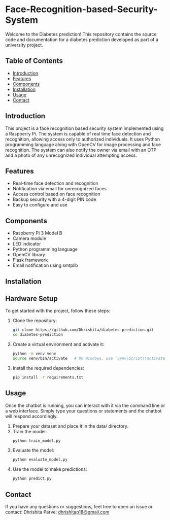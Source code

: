 # Face-Recognition-based-Security-System

Welcome to the Diabetes prediction! This repository contains the source code and documentation for a diabetes prediction developed as part of a university project.

## Table of Contents

- [Introduction](#introduction)
- [Features](#features)
- [Components](#components)
- [Installation](#installation)
- [Usage](#usage)
- [Contact](#contact)

## Introduction

This project is a face recognition based security system implemented using a Raspberry Pi. The system is capable of real time face detection and recognition, allowing access only to authorized individuals. It uses Python programming language along with OpenCV for image processing and face recognition. The system can also notify the owner via email with an OTP and a photo of any unrecognized individual attempting access.

## Features

- Real-time face detection and recognition
- Notification via email for unrecognized faces
- Access control based on face recognition
- Backup security with a 4-digit PIN code
- Easy to configure and use

## Components
- Raspberry Pi 3 Model B
- Camera module
- LED indicator
- Python programming language
- OpenCV library
- Flask framework
- Email notification using smtplib
  
## Installation
## Hardware Setup


To get started with the project, follow these steps:

1. Clone the repository:
   ```bash
   git clone https://github.com/Dhrishita/diabetes-prediction.git
   cd diabetes-prediction

2. Create a virtual environment and activate it:
   ```bash
   python -m venv venv
   source venv/bin/activate   # On Windows, use `venv\Scripts\activate`

3. Install the required dependencies:
   ```bash
   pip install -r requirements.txt

## Usage
Once the chatbot is running, you can interact with it via the command line or a web interface. Simply type your questions or statements and the chatbot will respond accordingly.

1. Prepare your dataset and place it in the data/ directory.
2. Train the model:
   ```bash
   python train_model.py
3. Evaluate the model:
   ```bash
   python evaluate_model.py
4. Use the model to make predictions:
   ```bash
   python predict.py

## Contact
If you have any questions or suggestions, feel free to open an issue or contact:
Dhrishita Parve: dhrishitap18@gmail.com


